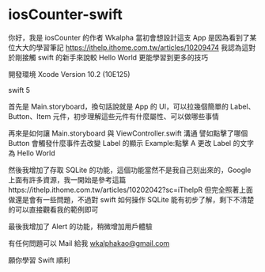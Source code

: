 # iosCounter-swift
你好，我是 iosCounter 的作者 Wkalpha
當初會想設計這支 App
是因為看到了某位大大的學習筆記 https://ithelp.ithome.com.tw/articles/10209474
我認為這對於剛接觸 swift 的新手來說較 Hello World 更能學習到更多的技巧

開發環境
Xcode Version 10.2 (10E125)

swift 5

首先是 Main.storyboard，換句話說就是 App 的 UI，可以拉幾個簡單的 Label、Button、Item 元件，初步理解這些元件有什麼屬性、可以做哪些事情

再來是如何讓 Main.storyboard 與 ViewController.swift 溝通
譬如點擊了哪個 Button 會觸發什麼事件去改變 Label 的顯示
Example:點擊 A 更改 Label 的文字為 Hello World

然後我增加了存取 SQLite 的功能，這個功能當然不是我自己刻出來的，Google 上面有許多資源，我一開始是參考這篇https://ithelp.ithome.com.tw/articles/10202042?sc=iThelpR
但完全照著上面做還是會有一些問題，不過對 swift 如何操作 SQLite 能有初步了解，剩下不清楚的可以直接觀看我的範例即可

最後我增加了 Alert 的功能，稍微增加用戶體驗

有任何問題可以 Mail 給我
wkalphakao@gmail.com

願你學習 Swift 順利

